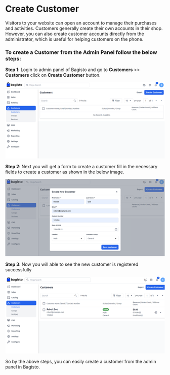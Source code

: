 # Create Customer 

Visitors to your website can open an account to manage their purchases and activities. Customers generally create their own accounts in their shop. However, you can also create customer accounts directly from the administrator, which is useful for helping customers on the phone.

### To create a Customer from the Admin Panel follow the below steps:

**Step 1**: Login to admin panel of Bagisto and go to **Customers** >> **Customers** click on **Create Customer** button.

 ![Customer](../../assets/2.2.0/images/customer/customer.png)

**Step 2**: Next you will get a form to create a customer fill in the necessary fields to create a customer as shown in the below image.

 ![Create Customer](../../assets/2.2.0/images/customer/createCustomer.png)

**Step 3**: Now you will able to see the new customer is registered successfully
   
 ![Customer Grid](../../assets/2.2.0/images/customer/customerGrid.png)

 So by the above steps, you can easily create a customer from the admin panel in Bagisto.
 
